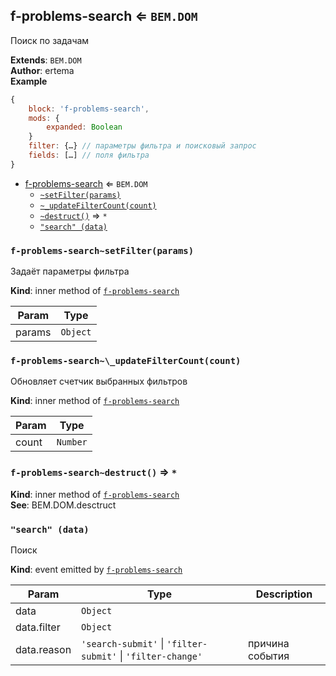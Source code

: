 <a name="module_f-problems-search"></a>

## f-problems-search ⇐ <code>BEM.DOM</code>
Поиск по задачам

**Extends**: <code>BEM.DOM</code>  
**Author**: ertema  
**Example**  
```js
{
    block: 'f-problems-search',
    mods: {
        expanded: Boolean
    }
    filter: {…} // параметры фильтра и поисковый запрос
    fields: […] // поля фильтра
}
```

* [f-problems-search](#module_f-problems-search) ⇐ <code>BEM.DOM</code>
    * [`~setFilter(params)`](#module_f-problems-search..setFilter)
    * [`~_updateFilterCount(count)`](#module_f-problems-search.._updateFilterCount)
    * [`~destruct()`](#module_f-problems-search..destruct) ⇒ <code>\*</code>
    * [`"search" (data)`](#event_search)

<a name="module_f-problems-search..setFilter"></a>

### `f-problems-search~setFilter(params)`
Задаёт параметры фильтра

**Kind**: inner method of [<code>f-problems-search</code>](#module_f-problems-search)  

| Param | Type |
| --- | --- |
| params | <code>Object</code> | 

<a name="module_f-problems-search.._updateFilterCount"></a>

### `f-problems-search~\_updateFilterCount(count)`
Обновляет счетчик выбранных фильтров

**Kind**: inner method of [<code>f-problems-search</code>](#module_f-problems-search)  

| Param | Type |
| --- | --- |
| count | <code>Number</code> | 

<a name="module_f-problems-search..destruct"></a>

### `f-problems-search~destruct()` ⇒ <code>\*</code>
**Kind**: inner method of [<code>f-problems-search</code>](#module_f-problems-search)  
**See**: BEM.DOM.desctruct  
<a name="event_search"></a>

### `"search" (data)`
Поиск

**Kind**: event emitted by [<code>f-problems-search</code>](#module_f-problems-search)  

| Param | Type | Description |
| --- | --- | --- |
| data | <code>Object</code> |  |
| data.filter | <code>Object</code> |  |
| data.reason | <code>&#x27;search-submit&#x27;</code> \| <code>&#x27;filter-submit&#x27;</code> \| <code>&#x27;filter-change&#x27;</code> | причина события |

